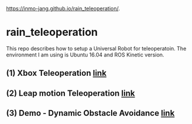 https://inmo-jang.github.io/rain_teleoperation/.

# rain_teleoperation

This repo describes how to setup a Universal Robot for teleoperatoin. The environment I am using is Ubuntu 16.04 and ROS Kinetic version.  

## (1) Xbox Teleoperation [link](https://github.com/inmo-jang/rain_teleoperation/blob/master/xbox_teleop.md)

## (2) Leap motion Teleoperation [link](https://github.com/inmo-jang/rain_teleoperation/blob/master/leapmotion_teleop.md)

## (3) Demo - Dynamic Obstacle Avoidance [link](https://github.com/inmo-jang/rain_teleoperation/blob/master/dynamic_obstacle_avoidance.md)
